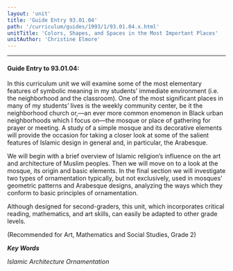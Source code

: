 ```yaml
---
layout: 'unit'
title: 'Guide Entry 93.01.04'
path: '/curriculum/guides/1993/1/93.01.04.x.html'
unitTitle: 'Colors, Shapes, and Spaces in the Most Important Places'
unitAuthor: 'Christine Elmore'
---
```


<body>
<hr/>
 <h4>
  Guide Entry to 93.01.04:
 </h4>
 In this curriculum unit we will examine some of the most elementary features of symbolic meaning in my students’ immediate environment (i.e. the neighborhood and the classroom). One of the most significant places in many of my students’ lives is the weekly community center, be it the neighborhood church or,—an ever more common enomenon in Black urban neighborhoods which I focus on—the mosque or place of gathering for prayer or meeting. A study of a simple mosque and its decorative elements will provide the occasion for taking a closer look at some of the salient features of Islamic design in general and, in particular, the Arabesque.
 <p>
  We will begin with a brief overview of Islamic religion’s influence on the art and architecture of Muslim peoples. Then we will move on to a look at the mosque, its origin and basic elements. In the final section we will investigate two types of ornamentation typically, but not exclusively, used in mosques’ geometric patterns and Arabesque designs, analyzing the ways which they conform to basic principles of ornamentation.
 </p>
 <p>
  Although designed for second-graders, this unit, which incorporates critical reading, mathematics, and art skills, can easily be adapted to other grade levels.
 </p>
 <p>
  (Recommended for Art, Mathematics and Social Studies, Grade 2)
 </p>
<p>
  <b>
   <i>
    Key Words
   </i>
  </b>
  <br/>
 </p>
 <p>
  <i>
   Islamic Architecture Ornamentation
  </i>
 </p>

</body>
